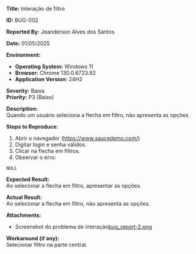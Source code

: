 **Title:** Interação de filtro

**ID:** BUG-002

**Reported By:** Jeanderson Alves dos Santos

**Date:** 01/05/2025

**Environment:**
- **Operating System:** Windows 11 
- **Browser:** Chrome 130.0.6723.92
- **Application Version:** 24H2

**Severity:** Baixa  
**Priority:** P3 (Baixo)

**Description:**  
Quando um usuário seleciona a flecha em filtro, não apresenta as opções.

**Steps to Reproduce:**
1. Abrir o navegador (https://www.saucedemo.com/)
2. Digitar login e senha válidos.
3. Clicar na flecha em filtros.
4. Observar o erro:
```
NULL
```
**Expected Result:**  
Ao selecionar a flecha em filtro, apresentar as opções.

**Actual Result:**  
Ao selecionar a flecha em filtro, não apresenta as opções.

**Attachments:**
- Screenshot do problema de interação[bug_report-2.png](playwright_tests\bugs_images\bug_report-2.png)

**Workaround (if any):**  
Selecionar filtro na parte central.